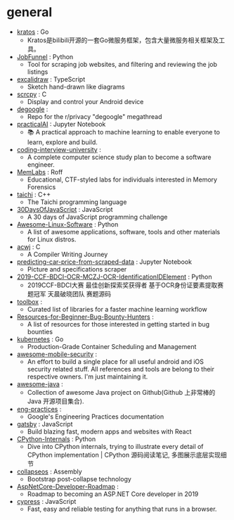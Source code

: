 # general
- [kratos](https://github.com/bilibili/kratos) : Go
  - Kratos是bilibili开源的一套Go微服务框架，包含大量微服务相关框架及工具。
- [JobFunnel](https://github.com/PaulMcInnis/JobFunnel) : Python
  - Tool for scraping job websites, and filtering and reviewing the job listings
- [excalidraw](https://github.com/excalidraw/excalidraw) : TypeScript
  - Sketch hand-drawn like diagrams
- [scrcpy](https://github.com/Genymobile/scrcpy) : C
  - Display and control your Android device
- [degoogle](https://github.com/tycrek/degoogle) : 
  - Repo for the r/privacy "degoogle" megathread
- [practicalAI](https://github.com/practicalAI/practicalAI) : Jupyter Notebook
  - 📚 A practical approach to machine learning to enable everyone to learn, explore and build.
- [coding-interview-university](https://github.com/jwasham/coding-interview-university) : 
  - A complete computer science study plan to become a software engineer.
- [MemLabs](https://github.com/stuxnet999/MemLabs) : Roff
  - Educational, CTF-styled labs for individuals interested in Memory Forensics
- [taichi](https://github.com/yuanming-hu/taichi) : C++
  - The Taichi programming language
- [30DaysOfJavaScript](https://github.com/Asabeneh/30DaysOfJavaScript) : JavaScript
  - A 30 days of JavaScript programming challenge
- [Awesome-Linux-Software](https://github.com/luong-komorebi/Awesome-Linux-Software) : Python
  - A list of awesome applications, software, tools and other materials for Linux distros.
- [acwj](https://github.com/DoctorWkt/acwj) : C
  - A Compiler Writing Journey
- [predicting-car-price-from-scraped-data](https://github.com/nicolas-gervais/predicting-car-price-from-scraped-data) : Jupyter Notebook
  - Picture and specifications scraper
- [2019-CCF-BDCI-OCR-MCZJ-OCR-IdentificationIDElement](https://github.com/Mingtzge/2019-CCF-BDCI-OCR-MCZJ-OCR-IdentificationIDElement) : Python
  - 2019CCF-BDCI大赛 最佳创新探索奖获得者 基于OCR身份证要素提取赛题冠军 天晨破晓团队 赛题源码
- [toolbox](https://github.com/amitness/toolbox) : 
  - Curated list of libraries for a faster machine learning workflow
- [Resources-for-Beginner-Bug-Bounty-Hunters](https://github.com/nahamsec/Resources-for-Beginner-Bug-Bounty-Hunters) : 
  - A list of resources for those interested in getting started in bug bounties
- [kubernetes](https://github.com/kubernetes/kubernetes) : Go
  - Production-Grade Container Scheduling and Management
- [awesome-mobile-security](https://github.com/vaib25vicky/awesome-mobile-security) : 
  - An effort to build a single place for all useful android and iOS security related stuff. All references and tools are belong to their respective owners. I'm just maintaining it.
- [awesome-java](https://github.com/Snailclimb/awesome-java) : 
  - Collection of awesome Java project on Github(Github 上非常棒的 Java 开源项目集合).
- [eng-practices](https://github.com/google/eng-practices) : 
  - Google's Engineering Practices documentation
- [gatsby](https://github.com/gatsbyjs/gatsby) : JavaScript
  - Build blazing fast, modern apps and websites with React
- [CPython-Internals](https://github.com/zpoint/CPython-Internals) : Python
  - Dive into CPython internals, trying to illustrate every detail of CPython implementation | CPython 源码阅读笔记, 多图展示底层实现细节
- [collapseos](https://github.com/hsoft/collapseos) : Assembly
  - Bootstrap post-collapse technology
- [AspNetCore-Developer-Roadmap](https://github.com/MoienTajik/AspNetCore-Developer-Roadmap) : 
  - Roadmap to becoming an ASP.NET Core developer in 2019
- [cypress](https://github.com/cypress-io/cypress) : JavaScript
  - Fast, easy and reliable testing for anything that runs in a browser.
